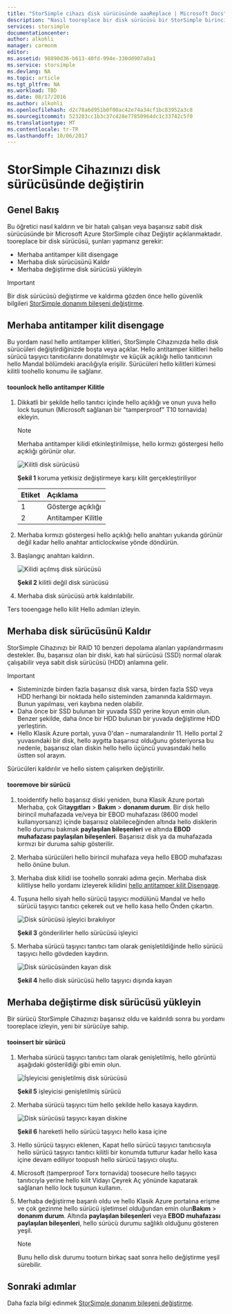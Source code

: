 ```yaml
---
title: "StorSimple cihazı disk sürücüsünde aaaReplace | Microsoft Docs"
description: "Nasıl tooreplace bir disk sürücüsü bir StorSimple birincil muhafaza veya EBOD muhafazası açıklanmaktadır."
services: storsimple
documentationcenter: 
author: alkohli
manager: carmonm
editor: 
ms.assetid: 98890d36-b613-40fd-994e-330dd907a8a1
ms.service: storsimple
ms.devlang: NA
ms.topic: article
ms.tgt_pltfrm: NA
ms.workload: TBD
ms.date: 08/17/2016
ms.author: alkohli
ms.openlocfilehash: d2c78a6d951b0f00ac42e74a34cf1bc83952a3c8
ms.sourcegitcommit: 523283cc1b3c37c428e77850964dc1c33742c5f0
ms.translationtype: MT
ms.contentlocale: tr-TR
ms.lasthandoff: 10/06/2017
---
```

# <a name="replace-a-disk-drive-on-your-storsimple-device"></a>StorSimple Cihazınızı disk sürücüsünde değiştirin
## <a name="overview"></a>Genel Bakış
Bu öğretici nasıl kaldırın ve bir hatalı çalışan veya başarısız sabit disk sürücüsünde bir Microsoft Azure StorSimple cihaz Değiştir açıklanmaktadır. tooreplace bir disk sürücüsü, şunları yapmanız gerekir:

* Merhaba antitamper kilit disengage
* Merhaba disk sürücüsünü Kaldır
* Merhaba değiştirme disk sürücüsü yükleyin

> [!IMPORTANT]
> Bir disk sürücüsü değiştirme ve kaldırma gözden önce hello güvenlik bilgileri [StorSimple donanım bileşeni değiştirme](storsimple-hardware-component-replacement.md).
> 
> 

## <a name="disengage-hello-antitamper-lock"></a>Merhaba antitamper kilit disengage
Bu yordam nasıl hello antitamper kilitleri, StorSimple Cihazınızda hello disk sürücüleri değiştirdiğinizde boşta veya açıklar. Hello antitamper kilitleri hello sürücü taşıyıcı tanıtıcılarını donatılmıştır ve küçük açıklığı hello tanıtıcının hello Mandal bölümdeki aracılığıyla erişilir. Sürücüleri hello kilitleri kümesi kilitli toohello konumu ile sağlanır.

#### <a name="toounlock-hello-antitamper-lock"></a>toounlock hello antitamper Kilitle
1. Dikkatli bir şekilde hello tanıtıcı içinde hello açıklığı ve onun yuva hello lock tuşunun (Microsoft sağlanan bir "tamperproof" T10 tornavida) ekleyin. 
   
   > [!NOTE]
   > Merhaba antitamper kilidi etkinleştirilmişse, hello kırmızı göstergesi hello açıklığı görünür olur.
   > 
   > 
   
    ![Kilitli disk sürücüsü](./media/storsimple-disk-drive-replacement/IC741056.png)
   
    **Şekil 1** koruma yetkisiz değiştirmeye karşı kilit gerçekleştiriliyor
   
   | Etiket | Açıklama |
   |:--- |:--- |
   | 1 |Gösterge açıklığı |
   | 2 |Antitamper Kilitle |
2. Merhaba kırmızı göstergesi hello açıklığı hello anahtarı yukarıda görünür değil kadar hello anahtar anticlockwise yönde döndürün.
3. Başlangıç anahtarı kaldırın.
   
    ![Kilidi açılmış disk sürücüsü](./media/storsimple-disk-drive-replacement/IC741057.png)
   
    **Şekil 2** kilitli değil disk sürücüsü
4. Merhaba disk sürücüsü artık kaldırılabilir.

Ters tooengage hello kilit Hello adımları izleyin.

## <a name="remove-hello-disk-drive"></a>Merhaba disk sürücüsünü Kaldır
StorSimple Cihazınızı bir RAID 10 benzeri depolama alanları yapılandırmasını destekler. Bu, başarısız olan bir diski, katı hal sürücüsü (SSD) normal olarak çalışabilir veya sabit disk sürücüsü (HDD) anlamına gelir. 

> [!IMPORTANT]
> * Sisteminizde birden fazla başarısız disk varsa, birden fazla SSD veya HDD herhangi bir noktada hello sisteminden zamanında kaldırmayın. Bunun yapılması, veri kaybına neden olabilir.
> * Daha önce bir SSD bulunan bir yuvada SSD yerine koyun emin olun. Benzer şekilde, daha önce bir HDD bulunan bir yuvada değiştirme HDD yerleştirin.
> * Hello Klasik Azure portalı, yuva 0'dan – numaralandırılır 11. Hello portal 2 yuvasındaki bir disk, hello aygıtta başarısız olduğunu gösteriyorsa bu nedenle, başarısız olan diskin hello hello üçüncü yuvasındaki hello üstten sol arayın.
> 
> 

Sürücüleri kaldırılır ve hello sistem çalışırken değiştirilir.

#### <a name="tooremove-a-drive"></a>tooremove bir sürücü
1. tooidentify hello başarısız diski yeniden, buna Klasik Azure portalı Merhaba, çok Git**aygıtları** > **Bakım** > **donanım durum**. Bir disk hello birincil muhafazada ve/veya bir EBOD muhafazası (8600 model kullanıyorsanız) içinde başarısız olabileceğinden altında hello disklerin hello durumu bakmak **paylaşılan bileşenleri** ve altında **EBOD muhafazası paylaşılan bileşenleri**. Başarısız disk ya da muhafazada kırmızı bir duruma sahip gösterilir.
2. Merhaba sürücüleri hello birincil muhafaza veya hello EBOD muhafazası hello önüne bulun. 
3. Merhaba disk kilidi ise toohello sonraki adıma geçin. Merhaba disk kilitliyse hello yordamı izleyerek kilidini [hello antitamper kilit Disengage](#disengage-the-antitamper-lock).
4. Tuşuna hello siyah hello sürücü taşıyıcı modülünü Mandal ve hello sürücü taşıyıcı tanıtıcı çekerek out ve hello kasa hello Önden çıkartın. 
   
    ![Disk sürücüsü işleyici bırakılıyor](./media/storsimple-disk-drive-replacement/IC741051.png)
   
    **Şekil 3** gönderilirler hello sürücüsü işleyici
5. Merhaba sürücü taşıyıcı tanıtıcı tam olarak genişletildiğinde hello sürücü taşıyıcı hello gövdeden kaydırın. 
   
    ![Disk sürücüsünden kayan disk](./media/storsimple-disk-drive-replacement/IC741052.png)
   
    **Şekil 4** hello disk sürücüsü hello taşıyıcı dışında kayan

## <a name="install-hello-replacement-disk-drive"></a>Merhaba değiştirme disk sürücüsü yükleyin
Bir sürücü StorSimple Cihazınızı başarısız oldu ve kaldırıldı sonra bu yordamı tooreplace izleyin, yeni bir sürücüye sahip.

#### <a name="tooinsert-a-drive"></a>tooinsert bir sürücü
1. Merhaba sürücü taşıyıcı tanıtıcı tam olarak genişletilmiş, hello görüntü aşağıdaki gösterildiği gibi emin olun.
   
    ![İşleyicisi genişletilmiş disk sürücüsü](./media/storsimple-disk-drive-replacement/IC741044.png)
   
    **Şekil 5** işleyicisi genişletilmiş sürücü
2. Merhaba sürücü taşıyıcı tüm hello şekilde hello kasaya kaydırın. 
   
    ![Disk sürücüsü taşıyıcı kayan diskine](./media/storsimple-disk-drive-replacement/IC741045.png)
   
    **Şekil 6** hareketli hello sürücü taşıyıcı hello kasa içine
3. Hello sürücü taşıyıcı eklenen, Kapat hello sürücü taşıyıcı tanıtıcısıyla hello sürücü taşıyıcı tanıtıcı kilitli bir konumda tutturur kadar hello kasa içine devam ediliyor toopush hello sürücü taşıyıcı oluştu.
4. Microsoft (tamperproof Torx tornavida) toosecure hello taşıyıcı tanıtıcıyla yerine hello kilit Vidayı Çeyrek Aç yönünde kapatarak sağlanan hello lock tuşunun kullanın.
5. Merhaba değiştirme başarılı oldu ve hello Klasik Azure portalına erişme ve çok gezinme hello sürücü işletimsel olduğundan emin olun**Bakım** > **donanım durum**. Altında **paylaşılan bileşenleri** veya **EBOD muhafazası paylaşılan bileşenleri**, hello sürücü durumu sağlıklı olduğunu gösteren yeşil.
   
   > [!NOTE]
   > Bunu hello disk durumu tooturn birkaç saat sonra hello değiştirme yeşil sürebilir.
   > 
   > 

## <a name="next-steps"></a>Sonraki adımlar
Daha fazla bilgi edinmek [StorSimple donanım bileşeni değiştirme](storsimple-hardware-component-replacement.md).

